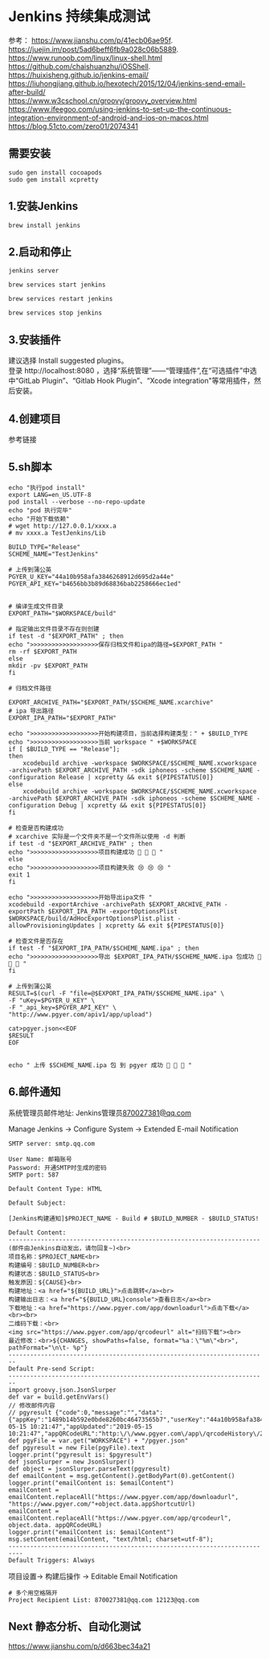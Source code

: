 # Jenkins 持续集成测试

参考：
https://www.jianshu.com/p/41ecb06ae95f.  
https://juejin.im/post/5ad6beff6fb9a028c06b5889.  
https://www.runoob.com/linux/linux-shell.html  
https://github.com/chaishuanzhu/iOSShell.   
https://huixisheng.github.io/jenkins-email/  
https://liuhongjiang.github.io/hexotech/2015/12/04/jenkins-send-email-after-build/     
https://www.w3cschool.cn/groovy/groovy_overview.html   
https://www.ifeegoo.com/using-jenkins-to-set-up-the-continuous-integration-environment-of-android-and-ios-on-macos.html   
https://blog.51cto.com/zero01/2074341    

## 需要安装
```
sudo gen install cocoapods
sudo gem install xcpretty
```

## 1.安装Jenkins
```
brew install jenkins
```

## 2.启动和停止
```
jenkins server

brew services start jenkins

brew services restart jenkins

brew services stop jenkins
```

## 3.安装插件 
建议选择 Install suggested plugins。  
登录 http://localhost:8080 ，选择“系统管理”——“管理插件”,在“可选插件”中选中“GitLab Plugin”、“Gitlab Hook Plugin”、“Xcode integration"等常用插件，然后安装。

## 4.创建项目
参考链接 
## 5.sh脚本
```
echo "执行pod install"
export LANG=en_US.UTF-8
pod install --verbose --no-repo-update
echo "pod 执行完毕"
echo "开始下载依赖"
# wget http://127.0.0.1/xxxx.a
# mv xxxx.a TestJenkins/Lib
```

```
BUILD_TYPE="Release"
SCHEME_NAME="TestJenkins"

# 上传到蒲公英
PGYER_U_KEY="44a10b958afa3846268912d695d2a44e"
PGYER_API_KEY="b4656bb3b89d68836bab2258666ec1ed"


# 编译生成文件目录
EXPORT_PATH="$WORKSPACE/build"

# 指定输出文件目录不存在则创建
if test -d "$EXPORT_PATH" ; then
echo ">>>>>>>>>>>>>>>>>>>保存归档文件和ipa的路径=$EXPORT_PATH "
rm -rf $EXPORT_PATH
else
mkdir -pv $EXPORT_PATH
fi

# 归档文件路径

EXPORT_ARCHIVE_PATH="$EXPORT_PATH/$SCHEME_NAME.xcarchive"
# ipa 导出路径
EXPORT_IPA_PATH="$EXPORT_PATH"

echo ">>>>>>>>>>>>>>>>>>>开始构建项目，当前选择构建类型：" + $BUILD_TYPE 
echo ">>>>>>>>>>>>>>>>>>>当前 workspace " +$WORKSPACE
if [ $BUILD_TYPE == "Release"]; 
then 
	xcodebuild archive -workspace $WORKSPACE/$SCHEME_NAME.xcworkspace -archivePath $EXPORT_ARCHIVE_PATH -sdk iphoneos -scheme $SCHEME_NAME -configuration Release | xcpretty && exit ${PIPESTATUS[0]}
else 
	xcodebuild archive -workspace $WORKSPACE/$SCHEME_NAME.xcworkspace -archivePath $EXPORT_ARCHIVE_PATH -sdk iphoneos -scheme $SCHEME_NAME -configuration Debug | xcpretty && exit ${PIPESTATUS[0]}
fi

# 检查是否构建成功
# xcarchive 实际是一个文件夹不是一个文件所以使用 -d 判断
if test -d "$EXPORT_ARCHIVE_PATH" ; then
echo ">>>>>>>>>>>>>>>>>>>项目构建成功 🚀 🚀 🚀 "
else
echo ">>>>>>>>>>>>>>>>>>>项目构建失败 😢 😢 😢 "
exit 1
fi

echo ">>>>>>>>>>>>>>>>>>>开始导出ipa文件 "
xcodebuild -exportArchive -archivePath $EXPORT_ARCHIVE_PATH -exportPath $EXPORT_IPA_PATH -exportOptionsPlist $WORKSPACE/build/AdHocExportOptionsPlist.plist -allowProvisioningUpdates | xcpretty && exit ${PIPESTATUS[0]}

# 检查文件是否存在
if test -f "$EXPORT_IPA_PATH/$SCHEME_NAME.ipa" ; then
echo ">>>>>>>>>>>>>>>>>>>导出 $EXPORT_IPA_PATH/$SCHEME_NAME.ipa 包成功 🎉 🎉 🎉 "
fi

# 上传到蒲公英
RESULT=$(curl -F "file=@$EXPORT_IPA_PATH/$SCHEME_NAME.ipa" \
-F "uKey=$PGYER_U_KEY" \
-F "_api_key=$PGYER_API_KEY" \
"http://www.pgyer.com/apiv1/app/upload")

cat>pgyer.json<<EOF
$RESULT
EOF


echo " 上传 $SCHEME_NAME.ipa 包 到 pgyer 成功 🎉 🎉 🎉 "
```

## 6.邮件通知

系统管理员邮件地址: Jenkins管理员<870027381@qq.com>

Manage Jenkins -> Configure System -> Extended E-mail Notification
```
SMTP server: smtp.qq.com 

User Name: 邮箱账号
Password: 开通SMTP时生成的密码
SMTP port: 587

Default Content Type: HTML

Default Subject: 

[Jenkins构建通知]$PROJECT_NAME - Build # $BUILD_NUMBER - $BUILD_STATUS!

Default Content: 
----------------------------------------------------------------------
(邮件由Jenkins自动发出，请勿回复~)<br>
项目名称：$PROJECT_NAME<br>
构建编号：$BUILD_NUMBER<br>
构建状态：$BUILD_STATUS<br>
触发原因：${CAUSE}<br>
构建地址：<a href="${BUILD_URL}">点击跳转</a><br>
构建输出日志：<a href="${BUILD_URL}console">查看日志</a><br>
下载地址：<a href="https://www.pgyer.com/app/downloadurl">点击下载</a><br><br>
二维码下载：<br>
<img src="https://www.pgyer.com/app/qrcodeurl" alt="扫码下载"><br>
最近修改：<br>${CHANGES, showPaths=false, format="%a：\"%m\"<br>", pathFormat="\n\t- %p"}
------------------------------------------------------------------------
Default Pre-send Script:
------------------------------------------------------------------------
import groovy.json.JsonSlurper
def var = build.getEnvVars()
// 修改邮件内容
// pgyresult {"code":0,"message":"","data":{"appKey":"1489b14b592e0bde8260bc46473565b7","userKey":"44a10b958afa3846268912d695d2a44e","appType":"1","appIsLastest":"1","appFileSize":"137535","appName":"TestJenkins","appVersion":"1.0","appVersionNo":"1","appBuildVersion":"34","appIdentifier":"com.xxx.TestJenkins","appIcon":"","appDescription":"","appUpdateDescription":"","appScreenshots":"","appShortcutUrl":"iq6d","appCreated":"2019-05-15 10:21:47","appUpdated":"2019-05-15 10:21:47","appQRCodeURL":"http:\/\/www.pgyer.com\/app\/qrcodeHistory\/2d90214b7dd150cdb53174d78efd3e7148cdd4617f7bf1950adc89eb1f6fcd7b"}}
def pgyFile = var.get("WORKSPACE") + "/pgyer.json"
def pgyresult = new File(pgyFile).text
logger.print("pgyresult is: $pgyresult")
def jsonSlurper = new JsonSlurper()
def object = jsonSlurper.parseText(pgyresult)
def emailContent = msg.getContent().getBodyPart(0).getContent()
logger.print("emailContent is: $emailContent")
emailContent = emailContent.replaceAll("https://www.pgyer.com/app/downloadurl", "https://www.pgyer.com/"+object.data.appShortcutUrl)
emailContent = emailContent.replaceAll("https://www.pgyer.com/app/qrcodeurl", object.data. appQRCodeURL)
logger.print("emailContent is: $emailContent")
msg.setContent(emailContent, "text/html; charset=utf-8");
--------------------------------------------------------------------------
Default Triggers: Always
```

项目设置-> 构建后操作 -> Editable Email Notification
```
# 多个用空格隔开
Project Recipient List: 870027381@qq.com 12123@qq.com
```

## Next 静态分析、自动化测试
https://www.jianshu.com/p/d663bec34a21    
